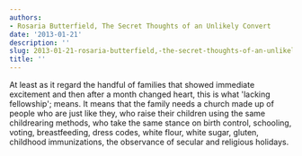 ```yaml
---
authors:
- Rosaria Butterfield, The Secret Thoughts of an Unlikely Convert
date: '2013-01-21'
description: ''
slug: 2013-01-21-rosaria-butterfield,-the-secret-thoughts-of-an-unlikely-convert
title: ''
---
```

At least as it regard the handful of families that showed immediate excitement and then after a month changed heart, this is what 'lacking fellowship'; means. It means that the family needs a church made up of people who are just like they, who raise their children using the same childrearing methods, who take the same stance on birth control, schooling, voting, breastfeeding, dress codes, white flour, white sugar, gluten, childhood immunizations, the observance of secular and religious holidays.



